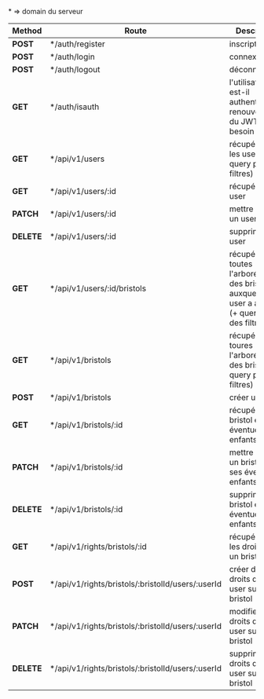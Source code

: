 \* => domain du serveur

| Method     | Route                                              | Description                                                                                     |
| ---------- | -------------------------------------------------- | ----------------------------------------------------------------------------------------------- |
| **POST**   | \*/auth/register                                   | inscription                                                                                     |
| **POST**   | \*/auth/login                                      | connexion                                                                                       |
| **POST**   | \*/auth/logout                                     | déconnexion                                                                                     |
| **GET**    | \*/auth/isauth                                     | l'utilisateur est-il authentifié et renouvellement du JWT si besoin                             |
| **GET**    | \*/api/v1/users                                    | récupérer tous les users (+ query pour des filtres)                                             |
| **GET**    | \*/api/v1/users/:id                                | récupérer un user                                                                               |
| **PATCH**  | \*/api/v1/users/:id                                | mettre à jour un user                                                                           |
| **DELETE** | \*/api/v1/users/:id                                | supprimer un user                                                                               |
| **GET**    | \*/api/v1/users/:id/bristols                       | récupérer toutes l'arborésence des bristols auxquels le user a accès (+ query pour des filtres) |
| **GET**    | \*/api/v1/bristols                                 | récupérer toures l'arborésence des bristols (+ query pour des filtres)                          |
| **POST**   | \*/api/v1/bristols                                 | créer un bristol                                                                                |
| **GET**    | \*/api/v1/bristols/:id                             | récupérer un bristol et ses éventuels enfants                                                   |
| **PATCH**  | \*/api/v1/bristols/:id                             | mettre à jour un bristol et ses éventuels enfants                                               |
| **DELETE** | \*/api/v1/bristols/:id                             | supprimer un bristol et ses éventuels enfants                                                   |
| **GET**    | \*/api/v1/rights/bristols/:id                      | récupérer tous les droits liés à un bristol                                                     |
| **POST**   | \*/api/v1/rights/bristols/:bristolId/users/:userId | créer des droits d'un user sur un bristol                                                       |
| **PATCH**  | \*/api/v1/rights/bristols/:bristolId/users/:userId | modifier les droits d'un user sur un bristol                                                    |
| **DELETE** | \*/api/v1/rights/bristols/:bristolId/users/:userId | supprimer les droits d'un user sur un bristol                                                   |
